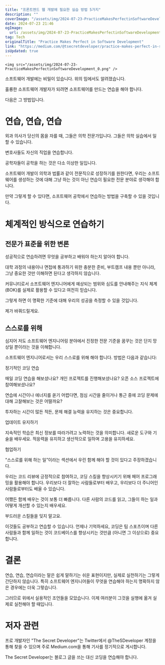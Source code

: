```yaml
---
title: "프론트엔드 웹 개발에 필요한 실습 방법 5가지"
description: ""
coverImage: "/assets/img/2024-07-23-PracticeMakesPerfectinSoftwareDevelopment_0.png"
date: 2024-07-23 21:46
ogImage:
  url: /assets/img/2024-07-23-PracticeMakesPerfectinSoftwareDevelopment_0.png
tag: Tech
originalTitle: "Practice Makes Perfect in Software Development"
link: "https://medium.com/@tsecretdeveloper/practice-makes-perfect-in-software-development-dad688bd1a25"
isUpdated: true
---
```


`<img src="/assets/img/2024-07-23-PracticeMakesPerfectinSoftwareDevelopment_0.png" />`

소프트웨어 개발에는 비밀이 있습니다. 위의 밈에서도 알려졌습니다.

훌륭한 소프트웨어 개발자가 되려면 소프트웨어를 만드는 연습을 해야 합니다.

다음은 그 방법입니다.

<div class="content-ad"></div>

# 연습, 연습, 연습

외과 의사가 당신의 몸을 자를 때, 그들은 의학 전문가입니다. 그들은 의학 실습에서 일할 수 있습니다.

변호사들도 자신의 직업을 연습합니다.

공학자들이 공학을 하는 것은 다소 이상한 일입니다.

<div class="content-ad"></div>

소프트웨어 개발이 의학과 법률과 같이 전문직으로 성장하기를 원한다면, 우리는 소프트웨어를 생성하는 것에 대해 그냥 하는 것이 아닌 연습이 필요한 전문 분야로 생각해야 합니다.

만약 그렇게 할 수 있다면, 소프트웨어 공학에서 연습하는 방법을 구축할 수 있을 것입니다.

# 체계적인 방식으로 연습하기

## 전문가 표준을 위한 변론

<div class="content-ad"></div>

성공적으로 연습하려면 무엇을 공부하고 배워야 하는지 알아야 합니다.

대학 과정의 내용이나 면접에 통과하기 위한 충분한 준비, 부트캠프 내용 뿐만 아니라, 그냥 중요한 것만 이해하면 된다고 생각하지 않습니다.

커뮤니티로서 소프트웨어 엔지니어에게 예상되는 범위와 심도를 안내해주는 지식 체계 (BOK)를 실제로 활용할 수 있다고 여전히 믿습니다.

그렇게 하면 이 명확한 기준에 대해 우리의 성공을 측정할 수 있을 것입니다.

<div class="content-ad"></div>

제가 바꿔드릴게요.

## 스스로를 위해

심지어 저도 소프트웨어 엔지니어링 분야에서 진정한 전문 기준을 꿈꾸는 것은 단지 망상일 뿐이라는 것을 이해합니다.

소프트웨어 엔지니어로서는 우리 스스로를 위해 해야 합니다. 방법은 다음과 같습니다:

<div class="content-ad"></div>

정기적인 코딩 연습

매일 코딩 연습을 해보셨나요? 개인 프로젝트를 진행해보셨나요? 오픈 소스 프로젝트에 참여해보셨나요?

연습에 시간이나 에너지를 쏟기 어렵다면, 점심 시간을 줄이거나 통근 중에 코딩 문제에 대해 고찰해보는 것은 어떨까요?

투자하는 시간이 많든 적든, 문제 해결 능력을 유지하는 것은 중요합니다.

<div class="content-ad"></div>

업데이트 유지하기

지속적인 학습은 최신 정보를 따라가려고 노력하는 것을 의미합니다. 새로운 도구와 기술을 배우세요. 적응력을 유지하고 생산적으로 일하며 고용을 유지하세요.

협업하기

“스스로를 위해 하는 일”이라는 섹션에서 우린 함께 해야 할 것이 있다고 주장하겠습니다.

<div class="content-ad"></div>

우리는 코드 리뷰에 긍정적으로 참여하고, 코딩 스킬을 향상시키기 위해 페어 프로그래밍을 활용해야 합니다. 우리보다 더 잘하는 사람들로부터 배우고, 우리보다 더 주니어인 사람들로부터도 배울 수 있습니다.

어쨌든 함께 배우는 것이 보통 더 빠릅니다. 다른 사람의 코드를 읽고, 그들이 하는 일과 어떻게 개선할 수 있는지 배우세요.

부드러운 스킬들을 잊지 말고요.

이것들도 공부하고 연습할 수 있습니다. 언제나 기억하세요, 코딩은 팀 스포츠이며 다른 사람들과 함께 일하는 것이 코드베이스를 향상시키는 것만큼 (아니면 그 이상으로) 중요합니다.

<div class="content-ad"></div>

# 결론

연습, 연습, 연습이라는 말은 쉽게 말하기는 쉬운 표현이지만, 실제로 실천하기는 그렇게 간단하지 않습니다. 특히 소프트웨어 엔지니어들이 무엇을 연습해야 하는지 명확하지 않은 경우에는 더욱 그렇습니다.

그러므로 위에서 실용적인 조언들을 모았습니다. 이제 여러분이 그것을 실행에 옮겨 실제로 실천해야 할 때입니다.

# 저자 관련

<div class="content-ad"></div>

프로 개발자인 "The Secret Developer"는 Twitter에서 @TheSDeveloper 계정을 통해 찾을 수 있으며 주로 Medium.com을 통해 기사를 정기적으로 게시합니다.

The Secret Developer는 블로그 글을 쓰는 대신 코딩을 연습해야 합니다.
